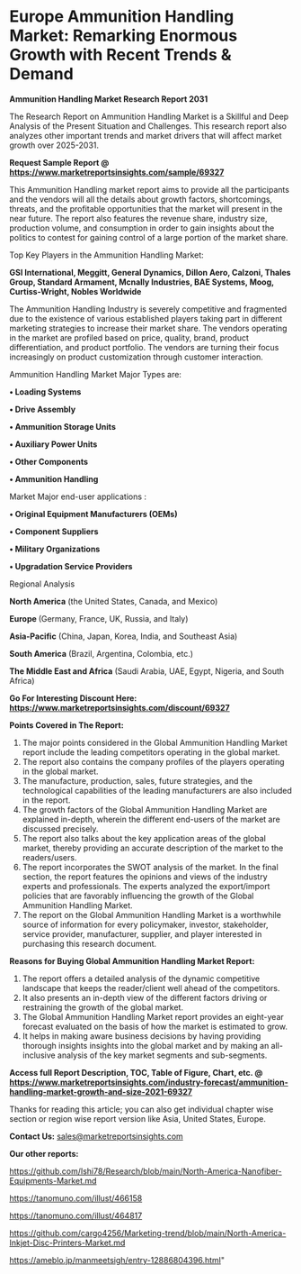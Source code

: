  # Europe Ammunition Handling Market: Remarking Enormous Growth with Recent Trends & Demand

<strong>Ammunition Handling Market Research Report 2031</strong>

The Research Report on Ammunition Handling Market is a Skillful and Deep Analysis of the Present Situation and Challenges. This research report also analyzes other important trends and market drivers that will affect market growth over 2025-2031.

<strong>Request Sample Report @ <a href=https://www.marketreportsinsights.com/sample/69327>https://www.marketreportsinsights.com/sample/69327</a></strong>

This Ammunition Handling market report aims to provide all the participants and the vendors will all the details about growth factors, shortcomings, threats, and the profitable opportunities that the market will present in the near future. The report also features the revenue share, industry size, production volume, and consumption in order to gain insights about the politics to contest for gaining control of a large portion of the market share.

Top Key Players in the Ammunition Handling Market:

<strong>GSI International, Meggitt, General Dynamics, Dillon Aero, Calzoni, Thales Group, Standard Armament, Mcnally Industries, BAE Systems, Moog, Curtiss-Wright, Nobles Worldwide</strong>

The Ammunition Handling Industry is severely competitive and fragmented due to the existence of various established players taking part in different marketing strategies to increase their market share. The vendors operating in the market are profiled based on price, quality, brand, product differentiation, and product portfolio. The vendors are turning their focus increasingly on product customization through customer interaction.

Ammunition Handling Market Major Types are:

<strong>• Loading Systems

• Drive Assembly

• Ammunition Storage Units

• Auxiliary Power Units

• Other Components

• Ammunition Handling</strong>

Market Major end-user applications :

<strong>• Original Equipment Manufacturers (OEMs)

• Component Suppliers

• Military Organizations

• Upgradation Service Providers</strong>

Regional Analysis

</u><strong><b>North America</b></strong> (the United States, Canada, and Mexico)

<strong><b>Europe </b></strong>(Germany, France, UK, Russia, and Italy)

<strong><b>Asia-Pacific</b></strong> (China, Japan, Korea, India, and Southeast Asia)

<strong><b>South America</b></strong> (Brazil, Argentina, Colombia, etc.)

<strong><b>The Middle East and Africa</b></strong> (Saudi Arabia, UAE, Egypt, Nigeria, and South Africa)

<strong>Go For Interesting Discount Here: <a href=https://www.marketreportsinsights.com/discount/69327>https://www.marketreportsinsights.com/discount/69327</a></strong>

<strong>Points Covered in The Report:</strong>
<ol>
  <li>The major points considered in the Global Ammunition Handling Market report include the leading competitors operating in the global market.</li>
  <li>The report also contains the company profiles of the players operating in the global market.</li>
  <li>The manufacture, production, sales, future strategies, and the technological capabilities of the leading manufacturers are also included in the report.</li>
  <li>The growth factors of the Global Ammunition Handling Market are explained in-depth, wherein the different end-users of the market are discussed precisely.</li>
  <li>The report also talks about the key application areas of the global market, thereby providing an accurate description of the market to the readers/users.</li>
  <li>The report incorporates the SWOT analysis of the market. In the final section, the report features the opinions and views of the industry experts and professionals. The experts analyzed the export/import policies that are favorably influencing the growth of the Global Ammunition Handling Market.</li>
  <li>The report on the Global Ammunition Handling Market is a worthwhile source of information for every policymaker, investor, stakeholder, service provider, manufacturer, supplier, and player interested in purchasing this research document.</li>
</ol>
<strong>Reasons for Buying Global Ammunition Handling Market Report:</strong>

<ol>
  <li>The report offers a detailed analysis of the dynamic competitive landscape that keeps the reader/client well ahead of the competitors.</li>
  <li>It also presents an in-depth view of the different factors driving or restraining the growth of the global market.</li>
  <li>The Global Ammunition Handling Market report provides an eight-year forecast evaluated on the basis of how the market is estimated to grow.</li>
  <li>It helps in making aware business decisions by having providing thorough insights insights into the global market and by making an all-inclusive analysis of the key market segments and sub-segments.</li>
</ol>
<strong>Access full Report Description, TOC, Table of Figure, Chart, etc. @ <a href=https://www.marketreportsinsights.com/industry-forecast/ammunition-handling-market-growth-and-size-2021-69327>https://www.marketreportsinsights.com/industry-forecast/ammunition-handling-market-growth-and-size-2021-69327</a></strong>


Thanks for reading this article; you can also get individual chapter wise section or region wise report version like Asia, United States, Europe.

<strong>Contact Us:</strong>
sales@marketreportsinsights.com

<strong>Our other reports:</strong>

<a href=https://github.com/Ishi78/Research/blob/main/North-America-Nanofiber-Equipments-Market.md>https://github.com/Ishi78/Research/blob/main/North-America-Nanofiber-Equipments-Market.md</a>

<a href=https://tanomuno.com/illust/466158>https://tanomuno.com/illust/466158</a>

<a href=https://tanomuno.com/illust/464817>https://tanomuno.com/illust/464817</a>

<a href=https://github.com/cargo4256/Marketing-trend/blob/main/North-America-Inkjet-Disc-Printers-Market.md>https://github.com/cargo4256/Marketing-trend/blob/main/North-America-Inkjet-Disc-Printers-Market.md</a>

<a href=https://ameblo.jp/manmeetsigh/entry-12886804396.html>https://ameblo.jp/manmeetsigh/entry-12886804396.html</a>"
